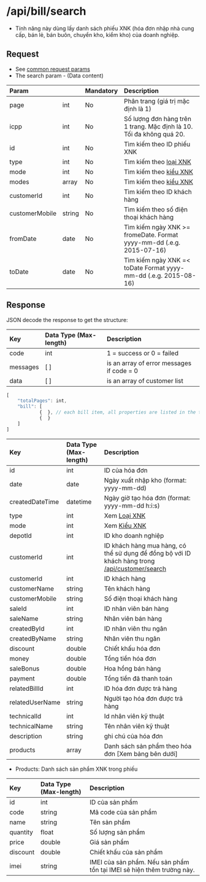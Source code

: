 # /api/bill/search

* Tính năng này dùng lấy danh sách phiếu XNK \(hóa đơn nhập nhà cung cấp, bán lẻ, bán buôn, chuyển kho, kiểm kho\) của doanh nghiệp.

## Request

* See [common request params](../getting-started/api.md#request)
* The search param - \(Data content\)

| Param |  | Mandatory | Description |
| :--- | :--- | :--- | :--- |
| page | int | No | Phân trang \(giá trị mặc định là 1\) |
| icpp | int | No | Số lượng đơn hàng trên 1 trang. Mặc định là 10. Tối đa không quá 20. |
| id | int | No | Tìm kiếm theo ID phiếu XNK |
| type | int | No | Tìm kiếm theo [loại XNK](../getting-started/glossary.md#inventory) |
| mode | int | No | Tìm kiếm theo [kiểu XNK](../getting-started/glossary.md#inventory) |
| modes | array | No | Tìm kiếm theo [kiểu XNK](../getting-started/glossary.md#inventory) |
| customerId | int | No | Tìm kiếm theo ID khách hàng |
| customerMobile | string | No | Tìm kiếm theo số điện thoại khách hàng |
| fromDate | date | No | Tìm kiếm ngày XNK &gt;= fromeDate. Format yyyy-mm-dd \(.e.g. 2015-07-16\) |
| toDate | date | No | Tìm kiếm ngày XNK =&lt; toDate Format yyyy-mm-dd \(.e.g. 2015-08-16\) |

## Response

JSON decode the response to get the structure:

| Key | Data Type \(Max-length\) | Description |
| :--- | :--- | :--- |
| code | int | 1 = success or 0 = failed |
| messages | \[ \] | is an array of error messages if code = 0 |
| data | \[ \] | is an array of customer list |

```javascript
[
    "totalPages": int,
    "bill": [
            {  }, // each bill item, all properties are listed in the table below
            {  }
    ]
]
```

| Key | Data Type \(Max-length\) | Description |
| :--- | :--- | :--- |
| id | int | ID của hóa đơn |
| date | date | Ngày xuất nhập kho \(format: yyyy-mm-dd\) |
| createdDateTime | datetime | Ngày giờ tạo hóa đơn \(format: yyyy-mm-dd h:i:s\) |
| type | int | Xem [Loại XNK](../getting-started/glossary.md#inventory) |
| mode | int | Xem [Kiểu XNK](../getting-started/glossary.md#inventory) |
| depotId | int | ID kho doanh nghiệp |
| customerId | int | ID khách hàng mua hàng, có thể sử dụng để đồng bộ với ID khách hàng trong [/api/customer/search](search-1.md) |
| customerId | int | ID khách hàng |
| customerName | string | Tên khách hàng |
| customerMobile | string | Số điện thoại khách hàng |
| saleId | int | ID nhân viên bán hàng |
| saleName | string | Nhân viên bán hàng |
| createdById | int | ID nhân viên thu ngân |
| createdByName | string | Nhân viên thu ngân |
| discount | double | Chiết khấu hóa đơn |
| money | double | Tổng tiền hóa đơn |
| saleBonus | double | Hoa hồng bán hàng |
| payment | double | Tổng tiền đã thanh toán |
| relatedBillId | int | ID hóa đơn được trả hàng |
| relatedUserName | string | Người tạo hóa đơn được trả hàng |
| technicalId | int | Id nhân viên kỹ thuật |
| technicalName | string | Tên nhân viên kỹ thuật |
| description | string | ghi chú của hóa đơn |
| products | array | Danh sách sản phẩm theo hóa đơn \[Xem bảng bên dưới\] |

* Products: Danh sách sản phẩm XNK trong phiếu

| Key | Data Type \(Max-length\) | Description |
| :--- | :--- | :--- |
| id | int | ID của sản phẩm |
| code | string | Mã code của sản phẩm |
| name | string | Tên sản phẩm |
| quantity | float | Số lượng sản phẩm |
| price | double | Giá sản phẩm |
| discount | double | Chiết khấu của sản phẩm |
| imei | string | IMEI của sản phẩm. Nếu sản phẩm tồn tại IMEI sẽ hiện thêm trường này. |

